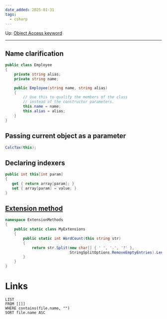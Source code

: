 ```yaml
---
date_added: 2025-01-31
tags:
  - csharp
---
```

Up: [Object Access keyword](Object%20Access%20keyword.md)
___
## Name clarification

```cs
public class Employee
{
    private string alias;
    private string name;

    public Employee(string name, string alias)
    {
        // Use this to qualify the members of the class
        // instead of the constructor parameters.
        this.name = name;
        this.alias = alias;
    }
}
```

## Passing current object as a parameter

 ```csharp
 CalcTax(this);
 ```

## Declaring indexers

 ```csharp
 public int this[int param]
{
    get { return array[param]; }
    set { array[param] = value; }
}
 ```

## [Extension method](Extension%20method.md)

```cs
namespace ExtensionMethods
{
    public static class MyExtensions
    {
        public static int WordCount(this string str)
        {
            return str.Split(new char[] { ' ', '.', '?' },
                             StringSplitOptions.RemoveEmptyEntries).Length;
        }
    }
}
```

# Links
```dataview
LIST
FROM [[]]
WHERE contains(file.name, "")
SORT file.name ASC
```
